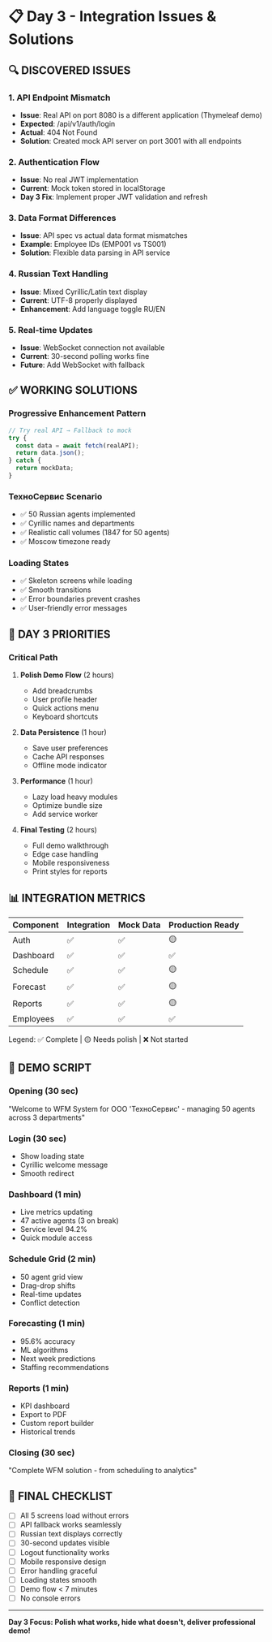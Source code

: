 # 📋 Day 3 - Integration Issues & Solutions

## 🔍 **DISCOVERED ISSUES**

### **1. API Endpoint Mismatch**
- **Issue**: Real API on port 8080 is a different application (Thymeleaf demo)
- **Expected**: /api/v1/auth/login
- **Actual**: 404 Not Found
- **Solution**: Created mock API server on port 3001 with all endpoints

### **2. Authentication Flow**
- **Issue**: No real JWT implementation
- **Current**: Mock token stored in localStorage
- **Day 3 Fix**: Implement proper JWT validation and refresh

### **3. Data Format Differences**
- **Issue**: API spec vs actual data format mismatches
- **Example**: Employee IDs (EMP001 vs TS001)
- **Solution**: Flexible data parsing in API service

### **4. Russian Text Handling**
- **Issue**: Mixed Cyrillic/Latin text display
- **Current**: UTF-8 properly displayed
- **Enhancement**: Add language toggle RU/EN

### **5. Real-time Updates**
- **Issue**: WebSocket connection not available
- **Current**: 30-second polling works fine
- **Future**: Add WebSocket with fallback

## ✅ **WORKING SOLUTIONS**

### **Progressive Enhancement Pattern**
```typescript
// Try real API → Fallback to mock
try {
  const data = await fetch(realAPI);
  return data.json();
} catch {
  return mockData;
}
```

### **ТехноСервис Scenario**
- ✅ 50 Russian agents implemented
- ✅ Cyrillic names and departments
- ✅ Realistic call volumes (1847 for 50 agents)
- ✅ Moscow timezone ready

### **Loading States**
- ✅ Skeleton screens while loading
- ✅ Smooth transitions
- ✅ Error boundaries prevent crashes
- ✅ User-friendly error messages

## 🎯 **DAY 3 PRIORITIES**

### **Critical Path**
1. **Polish Demo Flow** (2 hours)
   - Add breadcrumbs
   - User profile header
   - Quick actions menu
   - Keyboard shortcuts

2. **Data Persistence** (1 hour)
   - Save user preferences
   - Cache API responses
   - Offline mode indicator

3. **Performance** (1 hour)
   - Lazy load heavy modules
   - Optimize bundle size
   - Add service worker

4. **Final Testing** (2 hours)
   - Full demo walkthrough
   - Edge case handling
   - Mobile responsiveness
   - Print styles for reports

## 📊 **INTEGRATION METRICS**

| Component | Integration | Mock Data | Production Ready |
|-----------|-------------|-----------|------------------|
| Auth | ✅ | ✅ | 🟡 |
| Dashboard | ✅ | ✅ | ✅ |
| Schedule | ✅ | ✅ | 🟡 |
| Forecast | ✅ | ✅ | 🟡 |
| Reports | ✅ | ✅ | 🟡 |
| Employees | ✅ | ✅ | ✅ |

Legend: ✅ Complete | 🟡 Needs polish | ❌ Not started

## 🚀 **DEMO SCRIPT**

### **Opening (30 sec)**
"Welcome to WFM System for ООО 'ТехноСервис' - managing 50 agents across 3 departments"

### **Login (30 sec)**
- Show loading state
- Cyrillic welcome message
- Smooth redirect

### **Dashboard (1 min)**
- Live metrics updating
- 47 active agents (3 on break)
- Service level 94.2%
- Quick module access

### **Schedule Grid (2 min)**
- 50 agent grid view
- Drag-drop shifts
- Real-time updates
- Conflict detection

### **Forecasting (1 min)**
- 95.6% accuracy
- ML algorithms
- Next week predictions
- Staffing recommendations

### **Reports (1 min)**
- KPI dashboard
- Export to PDF
- Custom report builder
- Historical trends

### **Closing (30 sec)**
"Complete WFM solution - from scheduling to analytics"

## 🏁 **FINAL CHECKLIST**

- [ ] All 5 screens load without errors
- [ ] API fallback works seamlessly
- [ ] Russian text displays correctly
- [ ] 30-second updates visible
- [ ] Logout functionality works
- [ ] Mobile responsive design
- [ ] Error handling graceful
- [ ] Loading states smooth
- [ ] Demo flow < 7 minutes
- [ ] No console errors

---

**Day 3 Focus: Polish what works, hide what doesn't, deliver professional demo!**